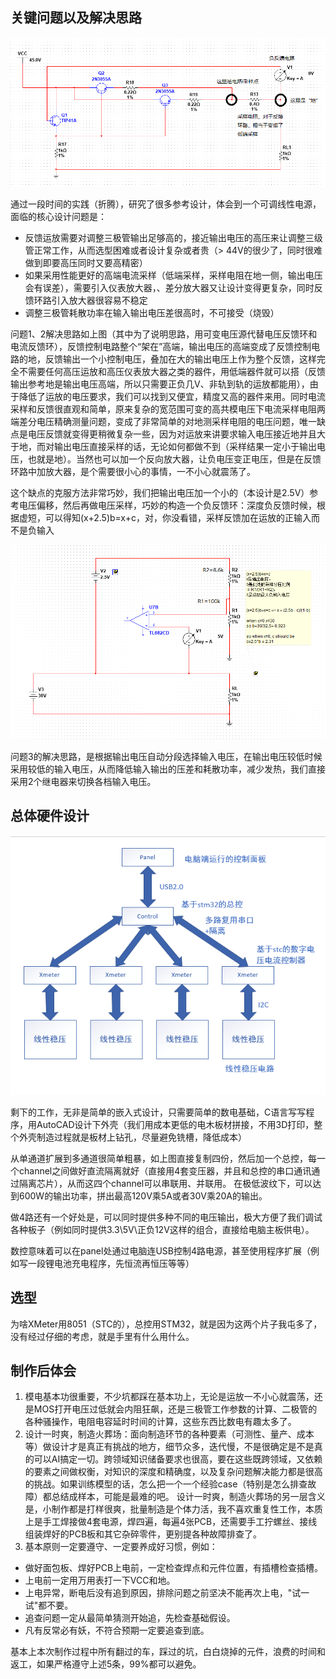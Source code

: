 ## 关键问题以及解决思路

![基本原理](<assets/屏幕截图 2024-09-25 190410.png>)

通过一段时间的实践（折腾），研究了很多参考设计，体会到一个可调线性电源，面临的核心设计问题是：
- 反馈运放需要对调整三极管输出足够高的，接近输出电压的高压来让调整三级管正常工作，从而选型困难或者设计复杂或者贵（> 44V的很少了，同时很难做到即要高压同时又要高精密）
- 如果采用性能更好的高端电流采样（低端采样，采样电阻在地一侧，输出电压会有误差），需要引入仪表放大器，、差分放大器又让设计变得更复杂，同时反馈环路引入放大器很容易不稳定
- 调整三极管耗散功率在输入输出电压差很高时，不可接受（烧毁）

问题1、2解决思路如上图（其中为了说明思路，用可变电压源代替电压反馈环和电流反馈环），反馈控制电路整个“架在”高端，输出电压的高端变成了反馈控制电路的地，反馈输出一个小控制电压，叠加在大的输出电压上作为整个反馈，这样完全不需要任何高压运放和高压仪表放大器之类的器件，用低端器件就可以搭（反馈输出参考地是输出电压高端，所以只需要正负几V、非轨到轨的运放都能用），由于降低了运放的电压要求，我们可以找到又便宜，精度又高的器件来用。同时电流采样和反馈很直观和简单，原来复杂的宽范围可变的高共模电压下电流采样电阻两端差分电压精确测量问题，变成了非常简单的对地测采样电阻的电压问题，唯一缺点是电压反馈就变得更稍微复杂一些，因为对运放来讲要求输入电压接近地并且大于地，而对输出电压直接采样的话，无论如何都做不到（采样结果一定小于输出电压，也就是地）。当然也可以加一个反向放大器，让负电压变正电压，但是在反馈环路中加放大器，是个需要很小心的事情，一不小心就震荡了。

这个缺点的克服方法非常巧妙，我们把输出电压加一个小的（本设计是2.5V）参考电压偏移，然后再做电压采样，巧妙的构造一个负反馈环：深度负反馈时候，根据虚短，可以得知(x+2.5)b=x+c，对，你没看错，采样反馈加在运放的正输入而不是负输入

![基本原理](<assets/屏幕截图 2024-09-25 191608.png>)

问题3的解决思路，是根据输出电压自动分段选择输入电压，在输出电压较低时候采用较低的输入电压，从而降低输入输出的压差和耗散功率，减少发热，我们直接采用2个继电器来切换各档输入电压。

## 总体硬件设计

![基本原理](<assets/屏幕截图 2024-09-25 193709.png>)

剩下的工作，无非是简单的嵌入式设计，只需要简单的数电基础，C语言写写程序，用AutoCAD设计下外壳（我们用成本更低的电木板材拼接，不用3D打印，整个外壳制造过程就是板材上钻孔，尽量避免铣槽，降低成本）

从单通道扩展到多通道很简单粗暴，如上图直接复制四份，然后加一个总控，每一个channel之间做好直流隔离就好（直接用4套变压器，并且和总控的串口通讯通过隔离芯片），从而这四个channel可以串联用、并联用。
在极低波纹下，可以达到600W的输出功率，拼出最高120V乘5A或者30V乘20A的输出。

做4路还有一个好处是，可以同时提供多种不同的电压输出，极大方便了我们调试各种板子（例如同时提供3.3\5V\正负12V这样的组合，直接给电脑主板供电）。

数控意味着可以在panel处通过电脑连USB控制4路电源，甚至使用程序扩展（例如写一段锂电池充电程序，先恒流再恒压等等）

## 选型

为啥XMeter用8051（STC的），总控用STM32，就是因为这两个片子我屯多了，没有经过仔细的考虑，就是手里有什么用什么。

## 制作后体会 ##
1. 模电基本功很重要，不少坑都踩在基本功上，无论是运放一不小心就震荡，还是MOS打开电压过低就会内阻狂飙，还是三极管工作参数的计算、二极管的各种骚操作，电阻电容延时时间的计算，这些东西比数电有趣太多了。
2. 设计一时爽，制造火葬场：面向制造环节的各种要素（可测性、量产、成本等）做设计才是真正有挑战的地方，细节众多，迭代慢，不是很确定是不是真的可以AI搞定一切。跨领域知识储备要求也很高，要在这些既跨领域，又依赖的要素之间做权衡，对知识的深度和精确度，以及复杂问题解决能力都是很高的挑战。如果训练模型的话，怎么把一个一个经验case（特别是怎么排查故障）都总结成样本，可能是最难的吧。
设计一时爽，制造火葬场的另一层含义是，小制作都是打样很爽，批量制造是个体力活，我不喜欢重复性工作，本质上是手工焊接做4套电源，焊四遍，每遍4张PCB，还需要手工拧螺丝、接线组装焊好的PCB板和其它杂碎零件，更别提各种故障排查了。
4. 基本原则一定要遵守、一定要养成好习惯，例如：
* 做好面包板、焊好PCB上电前，一定检查焊点和元件位置，有插槽检查插槽。
* 上电前一定用万用表打一下VCC和地。
* 上电异常，断电后没有追到原因，排除问题之前坚决不能再次上电，"试一试"都不要。
* 追查问题一定从最简单猜测开始追，先检查基础假设。
* 凡有反常必有妖，不符合预期一定要追查到底。

基本上本次制作过程中所有翻过的车，踩过的坑，白白烧掉的元件，浪费的时间和返工，如果严格遵守上述5条，99%都可以避免。
